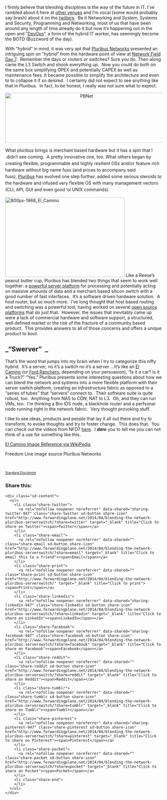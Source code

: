 I firmly believe that blending disciplines is the way of the future in IT. I&#8217;ve rambled about it here at <a href="http://packetpushers.net/are-certifications-tests-still-worth-your-resources-in-the-day-of-hybrid-it/" target="_blank">other venues</a> and I&#8217;m vocal (some would probably say brash) about it on the <a href="http://www.twitter.com/buraglio" target="_blank">twitters</a>.  Be it Networking and System, Systems and Security, Programming and Networking, most of us that have been around any length of time already do it but now it&#8217;s happening out in the open and &#8220;<a href="http://en.wikipedia.org/wiki/DevOps" target="_blank">DevOps</a>&#8220;, a form of the hybrid IT worker, has seemingly become the BOTD (Buzzword of the day).

With &#8220;_hybrid_&#8221; in mind, it was very apt that <a href="http://www.pluribusnetworks.com/" target="_blank">Pluribus Networks</a> presented an intriguing spin on &#8220;_hybrid_&#8221; from the hardware point of view at <a href="http://techfieldday.com/event/nfd7/" target="_blank">Network Field Day 7</a>.  Remember the days or routers _or_ switches? Sure you do. Then along came the L3 Switch and shook everything up.  Now you could do both on the same box simplifying OPEX and potentially CAPEX as well as maintenance fees. It became possible to simplify the architecture and even to to collapse it if so desired.  I certainly did not expect to see anything like that in Pluribus.  In fact, to be honest, I really was not sure what to expect.

<p style="text-align: center;">
  <a href="http://www.forwardingplane.net/wp-content/uploads/2014/04/PBNet.png"><img class="wp-image-988 aligncenter" alt="PBNet" src="http://www.forwardingplane.net/wp-content/uploads/2014/04/PBNet.png" width="508" height="160" /></a>
</p>

<span style="line-height: 1.5em;">What pluribus brings </span>is <span style="line-height: 1.5em;">merchant based hardware but it has a spin that I  didn&#8217;t see coming.  A pretty innovative one, too. What others</span><span style="line-height: 1.5em;"> began by creating flexible, programmable and highly resilient OSs and/or feature rich hardware without big name fuss (and prices to accompany said fuss), </span><a style="line-height: 1.5em;" href="http://www.pluribusnetworks.com/" target="_blank">Pluribus</a><span style="line-height: 1.5em;"> has evolved one step further, added some serious steroids to the hardware and infused very flexible OS with many management vectors (CLI, API, GUI and even good &#8216;ol UNIX commands). </span>

<img class="alignright  wp-image-958" alt="800px-1968_El_Camino" src="http://www.forwardingplane.net/wp-content/uploads/2014/03/800px-1968_El_Camino.jpg" width="384" height="256" srcset="http://www.forwardingplane.net/wp-content/uploads/2014/03/800px-1968_El_Camino.jpg 800w, http://www.forwardingplane.net/wp-content/uploads/2014/03/800px-1968_El_Camino-300x199.jpg 300w, http://www.forwardingplane.net/wp-content/uploads/2014/03/800px-1968_El_Camino-550x366.jpg 550w" sizes="(max-width: 384px) 100vw, 384px" /> Like a Reese&#8217;s peanut butter cup, Pluribus has blended two things that seem to work well together: a <a href="http://www.pluribusnetworks.com/products/freedom-server-switch-line/" target="_blank">powerful server platform</a> for processing and potentially acting on massive amounts of data and a merchant based silicon switch with a good number of fast interfaces.  It&#8217;s a software driven hardware solution.  A host router, but so much more.  I&#8217;ve long thought that host based routing and switching was a powerful tool, having worked on several <a href="http://www.pfsense.org" target="_blank">open source platforms</a> that do just that.  However, the issues that inevitably came up were a lack of commercial hardware and software support, a structured, well defined market or the risk of the fracture of a community based product.  This provides answers to all of those concerns and offers a unique product to boot.

## _&#8220;Swerver&#8221;  _

That&#8217;s the word that jumps into my brain when I try to categorize this nifty hybrid.  It&#8217;s a server, no it&#8217;s a switch no it&#8217;s a server &#8230;It&#8217;s like an <a href="http://en.wikipedia.org/wiki/Chevrolet_El_Camino" target="_blank">El Camino</a> (or <a href="http://en.wikipedia.org/wiki/Ford_Ranchero‎" target="_blank">Ford Ranchero</a>, depending on your persuasion), &#8220;Is it a car? Is it a Truck?&#8221; &#8220;Yes.&#8221; Pluribus presents some interesting questions about how we can blend the network and systems into a more flexible platform with their server switch platform, creating an _infrastructure_ fabric as opposed to a &#8220;series of tubes&#8221; that &#8220;servers&#8221; connect to.  Their software suite is quite robust, too.  Anything from NAS to CDN, NAT to L3.  Oh, and they can run VMs, too.  I&#8217;m thinking a Bro IDS node, a blackhole router and a perfsonar node running right in the network fabric.  Very thought provoking stuff.

I like to see ideas, products and people that lay it all out there and try to transform, to evoke thoughts and try to foster change.  This does that.  You can check out the videos from NFD7 <a href="http://techfieldday.com/appearance/pluribus-networks-presents-at-networking-field-day-7/" target="_blank">here</a>.  I **_dare_** you to tell me you can not think of a use for something like this.

<a href="http://commons.wikimedia.org/wiki/File:1968_El_Camino.jpg" target="_blank">El Camino Image Reference via WikiPedia</a>

Freedom Line image source Pluribus Networks

&nbsp;

<a style="font-size: 0.75em; line-height: 1.5em;" href="http://www.forwardingplane.net/about/disclaimer/" target="_blank">Standard Disclaimer</a>

<div class="sharedaddy sd-sharing-enabled">
  <div class="robots-nocontent sd-block sd-social sd-social-icon-text sd-sharing">
    <h3 class="sd-title">
      Share this:
    </h3>
    
    <div class="sd-content">
      <ul>
        <li class="share-twitter">
          <a rel="nofollow noopener noreferrer" data-shared="sharing-twitter-947" class="share-twitter sd-button share-icon" href="http://www.forwardingplane.net/2014/04/blending-the-network-pluribus-serverswitch/?share=twitter" target="_blank" title="Click to share on Twitter"><span>Twitter</span></a>
        </li>
        <li class="share-email">
          <a rel="nofollow noopener noreferrer" data-shared="" class="share-email sd-button share-icon" href="http://www.forwardingplane.net/2014/04/blending-the-network-pluribus-serverswitch/?share=email" target="_blank" title="Click to email this to a friend"><span>Email</span></a>
        </li>
        <li class="share-print">
          <a rel="nofollow noopener noreferrer" data-shared="" class="share-print sd-button share-icon" href="http://www.forwardingplane.net/2014/04/blending-the-network-pluribus-serverswitch/" target="_blank" title="Click to print"><span>Print</span></a>
        </li>
        <li class="share-linkedin">
          <a rel="nofollow noopener noreferrer" data-shared="sharing-linkedin-947" class="share-linkedin sd-button share-icon" href="http://www.forwardingplane.net/2014/04/blending-the-network-pluribus-serverswitch/?share=linkedin" target="_blank" title="Click to share on LinkedIn"><span>LinkedIn</span></a>
        </li>
        <li class="share-facebook">
          <a rel="nofollow noopener noreferrer" data-shared="sharing-facebook-947" class="share-facebook sd-button share-icon" href="http://www.forwardingplane.net/2014/04/blending-the-network-pluribus-serverswitch/?share=facebook" target="_blank" title="Click to share on Facebook"><span>Facebook</span></a>
        </li>
        <li class="share-reddit">
          <a rel="nofollow noopener noreferrer" data-shared="" class="share-reddit sd-button share-icon" href="http://www.forwardingplane.net/2014/04/blending-the-network-pluribus-serverswitch/?share=reddit" target="_blank" title="Click to share on Reddit"><span>Reddit</span></a>
        </li>
        <li class="share-tumblr">
          <a rel="nofollow noopener noreferrer" data-shared="" class="share-tumblr sd-button share-icon" href="http://www.forwardingplane.net/2014/04/blending-the-network-pluribus-serverswitch/?share=tumblr" target="_blank" title="Click to share on Tumblr"><span>Tumblr</span></a>
        </li>
        <li class="share-pinterest">
          <a rel="nofollow noopener noreferrer" data-shared="sharing-pinterest-947" class="share-pinterest sd-button share-icon" href="http://www.forwardingplane.net/2014/04/blending-the-network-pluribus-serverswitch/?share=pinterest" target="_blank" title="Click to share on Pinterest"><span>Pinterest</span></a>
        </li>
        <li class="share-pocket">
          <a rel="nofollow noopener noreferrer" data-shared="" class="share-pocket sd-button share-icon" href="http://www.forwardingplane.net/2014/04/blending-the-network-pluribus-serverswitch/?share=pocket" target="_blank" title="Click to share on Pocket"><span>Pocket</span></a>
        </li>
        <li class="share-end">
        </li>
      </ul>
    </div>
  </div>
</div>
